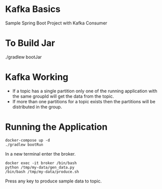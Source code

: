 # Kafka Basics
Sample Spring Boot Project with Kafka Consumer

# To Build Jar
./gradlew bootJar

# Kafka Working
- If a topic has a single partition only one of the running application with the same groupId will get the data from the topic.
- If more than one partitions for a topic exists then the partitions will be distributed in the group.

# Running the Application
    docker-compose up -d
    ./gradlew bootRun

In a new terminal enter the broker.

    docker exec -it broker /bin/bash
    python /tmp/my-data/gen_data.py
    /bin/bash /tmp/my-data/produce.sh

Press any key to produce sample data to topic.
